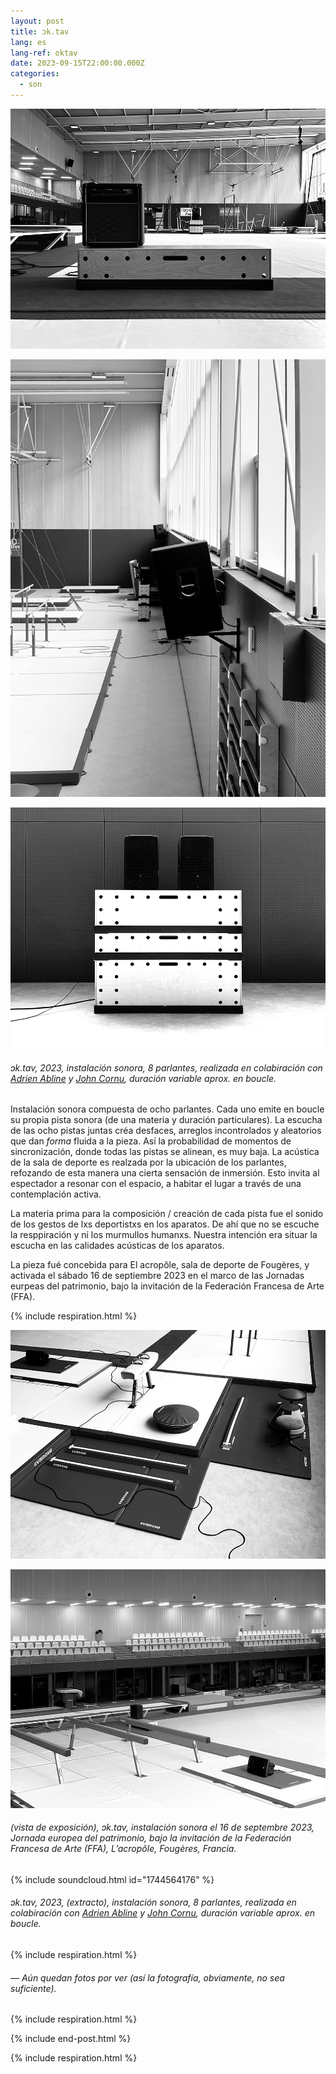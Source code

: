 ```yaml
---
layout: post
title: ɔk.tav
lang: es
lang-ref: oktav
date: 2023-09-15T22:00:00.000Z
categories:
  - son
---
```


![](/imgs/octav11_UP.jpg)

![](/imgs/octav1_UP.jpg)

![](/imgs/octav15_UP.jpg)

###### *ɔk.tav*, 2023, instalación sonora, 8 parlantes, realizada en colabiración con [Adrien Abline](http://ablineadrien.com/) y [John Cornu](https://www.johncornu.com/), duración variable aprox. en boucle.

Instalación sonora compuesta de ocho parlantes. Cada uno emite en boucle su propia pista sonora (de una materia y duración particulares). La escucha de las ocho pistas juntas créa desfaces, arreglos incontrolados y aleatorios que dan *forma* fluida a la pieza. Así la probabilidad de momentos de sincronización, donde todas las pistas se alinean, es muy baja. La acústica de la sala de deporte es realzada por la ubicación de los parlantes, refozando de esta manera una cierta sensación de inmersión. Esto invita al espectador a resonar con el espacio, a habitar el lugar a través de una contemplación activa.

La materia prima para la composición / creación de cada pista fue el sonido de los gestos de lxs deportistxs en los aparatos. De ahí que no se escuche la resppiración y ni los murmullos humanxs. Nuestra intención era situar la escucha en las calidades acústicas de los aparatos.

La pieza fué concebida para El acropôle, sala de deporte de Fougères, y activada el sábado 16 de septiembre 2023 en el marco de las Jornadas eurpeas del patrimonio, bajo la invitación de la Federación Francesa de Arte (FFA).

{% include respiration.html %}

![](/imgs/octav4_UP.jpg)

![](/imgs/octav3_UP.JPEG)

###### (vista de exposición), *ɔk.tav*, instalación sonora el 16 de septembre 2023, Jornada europea del patrimonio, bajo la invitación de la Federación Francesa de Arte (FFA), L’acropôle, Fougères, Francia.

{% include soundcloud.html id="1744564176" %}

###### *ɔk.tav*, 2023, (extracto), instalación sonora, 8 parlantes, realizada en colabiración con [Adrien Abline](http://ablineadrien.com/) y [John Cornu](https://www.johncornu.com/), duración variable aprox. en boucle.

{% include respiration.html %}

###### — *Aún quedan fotos por ver (así la fotografía, obviamente, no sea suficiente).*

{% include respiration.html %}

{% include end-post.html %}

{% include respiration.html %}
